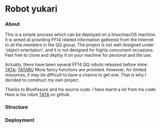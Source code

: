 # Robot yukari

### About
This is a simple process which can be deployed on a linux/macOS machine.
It is aimed at providing FF14 related information gathered 
from the Internet to all the members in the QQ group.  The project is
not well designed under 'object-orientation', and it is not designed for highly
concurrent occasions. Feel free to clone and deploy it on your machine for personal 
and lite use.


Actually, there have been several FF14 QQ robots released before mine.
[TATA](https://bbs.nga.cn/read.php?tid=14726260&rand=978);
[TATARU](https://bbs.nga.cn/read.php?tid=14654174&rand=524) More fancy
functions are provided.  However, for limited resources, it may be difficult to
have a chance to get one.  That is why I decided to construct my own project.

Thanks to Bluefissure and his source code.  I have learnt a lot from his code.
Here is his robot [TATA](https://github.com/Bluefissure/FFXIVBOT/) on github.

### Structure


### Deployment
